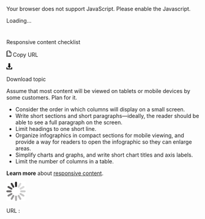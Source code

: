 ﻿Your browser does not support JavaScript. Please enable the Javascript.

Loading...

# 

Responsive content checklist

![Copy URL](media/responsive-content-checklist/Copy.png)
Copy URL

![Download](media/responsive-content-checklist/Download.png)

Download topic

Assume that most content will be viewed on tablets or mobile devices by some customers. Plan for it.

  - Consider the order in which columns will display on a small screen.
  - Write short sections and short paragraphs—ideally, the reader should be able to see a full paragraph on the screen.
  - Limit headings to one short line.
  - Organize
    infographics in compact sections for mobile viewing, and provide a way
    for readers to open the infographic so they can enlarge areas.
  - Simplify charts and graphs, and write short chart titles and axis labels.
  - Limit the number of columns in a table.

[](https://worldready.cloudapp.net/Styleguide/Read?id=2700&topicid=28694)**Learn more**  about [responsive content](https://worldready.cloudapp.net/Styleguide/Read?id=2700&topicid=36384).

![In progress](media/responsive-content-checklist/activity-large.gif)

URL :
